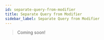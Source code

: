 ```yaml
---
id: separate-query-from-modifier
title: Separate Query from Modifier
sidebar_label: Separate Query from Modifier
---
```


> Coming soon!
